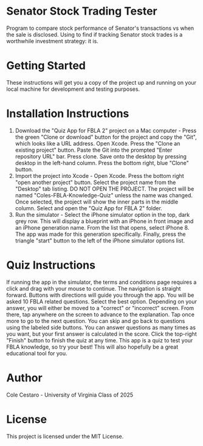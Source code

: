 # Senator Stock Trading Tester
Program to compare stock performance of Senator's transactions vs when the sale is disclosed. Using to find if tracking Senator stock trades is a worthwhile investment strategy: it is.
# Getting Started
These instructions will get you a copy of the project up and running on your local machine for development and testing purposes.
# Installation Instructions
1. Download the "Quiz App for FBLA 2" project on a Mac computer  -  Press the green "Clone or download" button for the project and copy the "Git", which looks like a URL address. Open Xcode. Press the "Clone an existing project" button. Paste the Git into the prompted "Enter repository URL" bar. Press clone. Save onto the desktop by pressing desktop in the left-hand column. Press the bottom right, blue "Clone" button.
2. Import the project into Xcode  -  Open Xcode. Press the bottom right "open another project" button. Select the project name from the "Desktop" tab listing. DO NOT OPEN THE PROJECT. The project will be named "Coles-FBLA-Knowledge-Quiz" unless the name was changed. Once selected, the project will show the inner parts in the middle column. Select and open the "Quiz App for FBLA 2" folder.
3. Run the simulator  -  Select the iPhone simulator option in the top, dark grey row. This will display a blueprint with an iPhone in front image and an iPhone generation name. From the list that opens, select iPhone 8. The app was made for this generation specifically. Finally, press the triangle "start" button to the left of the iPhone simulator options list.
# Quiz Instructions
If running the app in the simulator, the terms and conditions page requires a click and drag with your mouse to continue. The navigation is straight forward. Buttons with directions will guide you through the app. You will be asked 10 FBLA related questions. Select the best option. Depending on your answer, you will either be moved to a "correct" or "incorrect" screen. From there, tap anywhere on the screen to advance to the explanation. Tap once more to go to the next question. You can skip and go back to questions using the labeled side buttons. You can answer questions as many times as you want, but your first answer is calculated in the score. Click the top-right "Finish" button to finish the quiz at any time. This app is a quiz to test your FBLA knowledge, so try your best! This will also hopefully be a great educational tool for you.
# Author
Cole Cestaro - University of Virginia Class of 2025
# License
This project is licensed under the MIT License.
